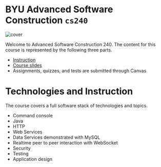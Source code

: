 # BYU **Advanced Software Construction** `cs240`

![cover](https://github.com/softwareconstruction240/.github/blob/main/profile/softwareconstructioncover.jpg?raw=true)

Welcome to Advanced Software Construction 240. The content for this course is represented by the following three parts.

- [Instruction](https://github.com/softwareconstruction240/.github/blob/main/topics.md#readme)
- [Course slides](https://github.com/softwareconstruction240/.github/blob/main/slides/slides.md#readme)
- Assignments, quizzes, and tests are submitted through Canvas

# Technologies and Instruction

The course covers a full software stack of technologies and topics.

- Command console
- Java
- HTTP
- Web Services
- Data Services demonstrated with MySQL
- Realtime peer to peer interaction with WebSocket
- Security
- Testing
- Application design
